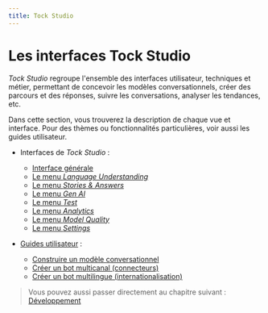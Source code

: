 ```yaml
---
title: Tock Studio
---
```


# Les interfaces Tock Studio

_Tock Studio_ regroupe l'ensemble des interfaces utilisateur, techniques et métier, permettant 
de concevoir les modèles conversationnels, créer des parcours et des réponses, suivre les conversations, 
 analyser les tendances, etc.

Dans cette section, vous trouverez la description de chaque vue et interface. 
Pour des thèmes ou fonctionnalités particulières, voir aussi les guides utilisateur.

* Interfaces de _Tock Studio_ :
    * [Interface générale](../user/studio/general.md)
    * [Le menu _Language Understanding_](../user/studio/nlu.md)
    * [Le menu _Stories & Answers_](../user/studio/stories-and-answers.md)
    * [Le menu _Gen AI_](../user/studio/gen-ai/gen-ai.md)
    * [Le menu _Test_](../user/studio/test.md)
    * [Le menu _Analytics_](../user/studio/analytics.md)
    * [Le menu _Model Quality_](../user/studio/nlu-qa.md)
    * [Le menu _Settings_](../user/studio/configuration.md)

* [Guides utilisateur](guides.md) :
    * [Construire un modèle conversationnel](../user/guides/build-model.md)
    * [Créer un bot multicanal (connecteurs)](../user/guides/canaux.md)
    * [Créer un bot multilingue (internationalisation)](../user/guides/i18n.md)
    
> Vous pouvez aussi passer directement au chapitre suivant : [Développement](../dev/modes.md)
